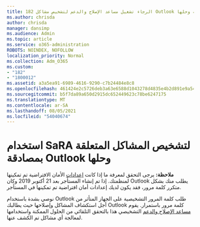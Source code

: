 ```yaml
---
title: 182 الرجاء تشغيل مساعد الإصلاح والدعم لتشخيص مشاكل Outlook المصادقة وحلها
ms.author: chrisda
author: chrisda
manager: dansimp
ms.audience: Admin
ms.topic: article
ms.service: o365-administration
ROBOTS: NOINDEX, NOFOLLOW
localization_priority: Normal
ms.collection: Adm_O365
ms.custom:
- "182"
- "1800012"
ms.assetid: a3a5ea91-6989-4616-9290-c7b24484e8c8
ms.openlocfilehash: 461424e2c5726deb3a63e6588d1043278d4835e4b2d891e9a5413d54bc445a72
ms.sourcegitcommit: b5f7da89a650d2915dc652449623c78be6247175
ms.translationtype: MT
ms.contentlocale: ar-SA
ms.lasthandoff: 08/05/2021
ms.locfileid: "54040674"
---
```

# <a name="use-sara-to-diagnose-and-resolve-outlook-authentication-issues"></a>استخدام SaRA لتشخيص المشاكل المتعلقة بمصادقة Outlook وحلها

**ملاحظة:** يرجى التحقق لمعرفة ما إذا كانت [إعدادات](https://aka.ms/securitydefaults) الأمان الافتراضية تم تمكينها لمنظمتك. إذا تم إنشاء المستأجر بعد 21 أكتوبر 2019 وكان Outlook يطلب منك بشكل متكرر كلمة مرور،  فقد يكون لديك إعدادات أمان افتراضية تم تمكينها في المستأجر.

نوصي بشدة باستخدام [](https://aka.ms/SaRA-OutlookPwdPrompt-Alchemy) Outlook طلب كلمة المرور التشخيصية على الجهاز المتأثر من أجل استكشاف المشاكل وإصلاحها حيث يطالبك Outlook كلمة مرور باستمرار. يقوم [مساعد الإصلاح والدعم](https://diagnostics.office.com/#/) التشخيصي هذا بالتحقق التلقائي من الحلول الممكنة واستخدامها لمعالجة أي مشاكل تم الكشف عنها.
